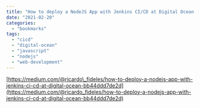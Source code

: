 ```yaml
---
title: "How to deploy a NodeJS App with Jenkins CI/CD at Digital Ocean | via Medium"
date: "2021-02-20"
categories: 
  - "bookmarks"
tags: 
  - "cicd"
  - "digital-ocean"
  - "javascript"
  - "nodejs"
  - "web-development"
---
```


[https://medium.com/@ricardo\_fideles/how-to-deploy-a-nodejs-app-with-jenkins-ci-cd-at-digital-ocean-bb44ddd7de2d](https://medium.com/@ricardo_fideles/how-to-deploy-a-nodejs-app-with-jenkins-ci-cd-at-digital-ocean-bb44ddd7de2d)
